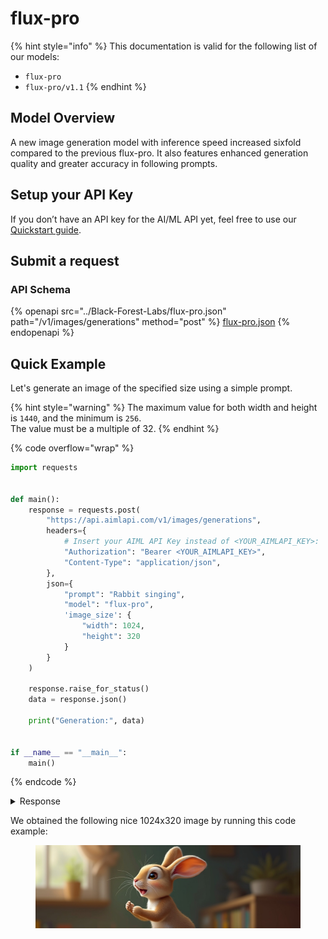 # flux-pro

{% hint style="info" %}
This documentation is valid for the following list of our models:

* `flux-pro`
* `flux-pro/v1.1`
{% endhint %}

## Model Overview

A new image generation model with inference speed increased sixfold compared to the previous flux-pro. It also features enhanced generation quality and greater accuracy in following prompts.

## Setup your API Key

If you don’t have an API key for the AI/ML API yet, feel free to use our [Quickstart guide](https://docs.aimlapi.com/quickstart/setting-up).

## Submit a request

### API Schema

{% openapi src="../Black-Forest-Labs/flux-pro.json" path="/v1/images/generations" method="post" %}
[flux-pro.json](../Black-Forest-Labs/flux-pro.json)
{% endopenapi %}

## Quick Example

Let's generate an image of the specified size using a simple prompt.

{% hint style="warning" %}
The maximum value for both width and height is `1440`, and the minimum is `256`. \
The value must be a multiple of 32.
{% endhint %}

{% code overflow="wrap" %}
```python
import requests


def main():
    response = requests.post(
        "https://api.aimlapi.com/v1/images/generations",
        headers={
            # Insert your AIML API Key instead of <YOUR_AIMLAPI_KEY>:
            "Authorization": "Bearer <YOUR_AIMLAPI_KEY>",
            "Content-Type": "application/json",
        },
        json={
            "prompt": "Rabbit singing",
            "model": "flux-pro",
            'image_size': {
                "width": 1024,
                "height": 320
            }
        }
    )

    response.raise_for_status()
    data = response.json()

    print("Generation:", data)


if __name__ == "__main__":
    main()

```
{% endcode %}

<details>

<summary>Response</summary>

{% code overflow="wrap" %}
```json
Generation: {'images': [{'url': '
https://cdn.aimlapi.com/squirrel/files/penguin/xbv7ajizigDvmBpUEd4Gl_48c13ea3ffda4164b124ac5b84cdf9d3.jpg
', 'width': 1024, 'height': 320, 'content_type': 'image/jpeg'}], 'timings': {}, 'seed': 782392770, 'has_nsfw_concepts': [False], 'prompt': 'Rabbit singing'}
```
{% endcode %}

</details>

We obtained the following nice 1024x320 image by running this code example:

<figure><img src="../../../.gitbook/assets/xbv7ajizigDvmBpUEd4Gl_48c13ea3ffda4164b124ac5b84cdf9d3.jpg" alt=""><figcaption></figcaption></figure>
